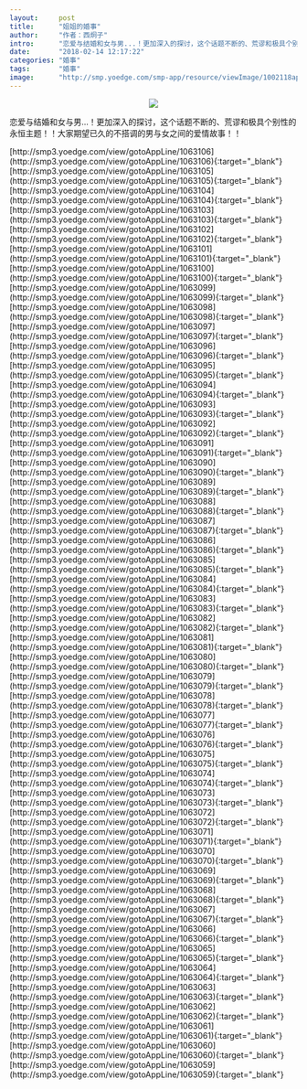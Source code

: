 ```yaml
---
layout:     post
title:      "姐姐的婚事"
author:     "作者：西炯子"
intro:      "恋爱与结婚和女与男...！更加深入的探讨，这个话题不断的、荒谬和极具个别性的永恒主题！！大家期望已久的不搭调的男与女之间的爱情故事！！"
date:       "2018-02-14 12:17:22"
categories: "婚事"
tags:       "婚事"
image:      "http://smp.yoedge.com/smp-app/resource/viewImage/1002118appline.png"
---
```

<div style="text-align: center">
<p><img src="http://smp.yoedge.com/smp-app/resource/viewImage/1002118appline.png"/></p>
</div>
<p class="post-meta">
<span>恋爱与结婚和女与男...！更加深入的探讨，这个话题不断的、荒谬和极具个别性的永恒主题！！大家期望已久的不搭调的男与女之间的爱情故事！！</span>
</p>
[http://smp3.yoedge.com/view/gotoAppLine/1063106](http://smp3.yoedge.com/view/gotoAppLine/1063106){:target="_blank"}
[http://smp3.yoedge.com/view/gotoAppLine/1063105](http://smp3.yoedge.com/view/gotoAppLine/1063105){:target="_blank"}
[http://smp3.yoedge.com/view/gotoAppLine/1063104](http://smp3.yoedge.com/view/gotoAppLine/1063104){:target="_blank"}
[http://smp3.yoedge.com/view/gotoAppLine/1063103](http://smp3.yoedge.com/view/gotoAppLine/1063103){:target="_blank"}
[http://smp3.yoedge.com/view/gotoAppLine/1063102](http://smp3.yoedge.com/view/gotoAppLine/1063102){:target="_blank"}
[http://smp3.yoedge.com/view/gotoAppLine/1063101](http://smp3.yoedge.com/view/gotoAppLine/1063101){:target="_blank"}
[http://smp3.yoedge.com/view/gotoAppLine/1063100](http://smp3.yoedge.com/view/gotoAppLine/1063100){:target="_blank"}
[http://smp3.yoedge.com/view/gotoAppLine/1063099](http://smp3.yoedge.com/view/gotoAppLine/1063099){:target="_blank"}
[http://smp3.yoedge.com/view/gotoAppLine/1063098](http://smp3.yoedge.com/view/gotoAppLine/1063098){:target="_blank"}
[http://smp3.yoedge.com/view/gotoAppLine/1063097](http://smp3.yoedge.com/view/gotoAppLine/1063097){:target="_blank"}
[http://smp3.yoedge.com/view/gotoAppLine/1063096](http://smp3.yoedge.com/view/gotoAppLine/1063096){:target="_blank"}
[http://smp3.yoedge.com/view/gotoAppLine/1063095](http://smp3.yoedge.com/view/gotoAppLine/1063095){:target="_blank"}
[http://smp3.yoedge.com/view/gotoAppLine/1063094](http://smp3.yoedge.com/view/gotoAppLine/1063094){:target="_blank"}
[http://smp3.yoedge.com/view/gotoAppLine/1063093](http://smp3.yoedge.com/view/gotoAppLine/1063093){:target="_blank"}
[http://smp3.yoedge.com/view/gotoAppLine/1063092](http://smp3.yoedge.com/view/gotoAppLine/1063092){:target="_blank"}
[http://smp3.yoedge.com/view/gotoAppLine/1063091](http://smp3.yoedge.com/view/gotoAppLine/1063091){:target="_blank"}
[http://smp3.yoedge.com/view/gotoAppLine/1063090](http://smp3.yoedge.com/view/gotoAppLine/1063090){:target="_blank"}
[http://smp3.yoedge.com/view/gotoAppLine/1063089](http://smp3.yoedge.com/view/gotoAppLine/1063089){:target="_blank"}
[http://smp3.yoedge.com/view/gotoAppLine/1063088](http://smp3.yoedge.com/view/gotoAppLine/1063088){:target="_blank"}
[http://smp3.yoedge.com/view/gotoAppLine/1063087](http://smp3.yoedge.com/view/gotoAppLine/1063087){:target="_blank"}
[http://smp3.yoedge.com/view/gotoAppLine/1063086](http://smp3.yoedge.com/view/gotoAppLine/1063086){:target="_blank"}
[http://smp3.yoedge.com/view/gotoAppLine/1063085](http://smp3.yoedge.com/view/gotoAppLine/1063085){:target="_blank"}
[http://smp3.yoedge.com/view/gotoAppLine/1063084](http://smp3.yoedge.com/view/gotoAppLine/1063084){:target="_blank"}
[http://smp3.yoedge.com/view/gotoAppLine/1063083](http://smp3.yoedge.com/view/gotoAppLine/1063083){:target="_blank"}
[http://smp3.yoedge.com/view/gotoAppLine/1063082](http://smp3.yoedge.com/view/gotoAppLine/1063082){:target="_blank"}
[http://smp3.yoedge.com/view/gotoAppLine/1063081](http://smp3.yoedge.com/view/gotoAppLine/1063081){:target="_blank"}
[http://smp3.yoedge.com/view/gotoAppLine/1063080](http://smp3.yoedge.com/view/gotoAppLine/1063080){:target="_blank"}
[http://smp3.yoedge.com/view/gotoAppLine/1063079](http://smp3.yoedge.com/view/gotoAppLine/1063079){:target="_blank"}
[http://smp3.yoedge.com/view/gotoAppLine/1063078](http://smp3.yoedge.com/view/gotoAppLine/1063078){:target="_blank"}
[http://smp3.yoedge.com/view/gotoAppLine/1063077](http://smp3.yoedge.com/view/gotoAppLine/1063077){:target="_blank"}
[http://smp3.yoedge.com/view/gotoAppLine/1063076](http://smp3.yoedge.com/view/gotoAppLine/1063076){:target="_blank"}
[http://smp3.yoedge.com/view/gotoAppLine/1063075](http://smp3.yoedge.com/view/gotoAppLine/1063075){:target="_blank"}
[http://smp3.yoedge.com/view/gotoAppLine/1063074](http://smp3.yoedge.com/view/gotoAppLine/1063074){:target="_blank"}
[http://smp3.yoedge.com/view/gotoAppLine/1063073](http://smp3.yoedge.com/view/gotoAppLine/1063073){:target="_blank"}
[http://smp3.yoedge.com/view/gotoAppLine/1063072](http://smp3.yoedge.com/view/gotoAppLine/1063072){:target="_blank"}
[http://smp3.yoedge.com/view/gotoAppLine/1063071](http://smp3.yoedge.com/view/gotoAppLine/1063071){:target="_blank"}
[http://smp3.yoedge.com/view/gotoAppLine/1063070](http://smp3.yoedge.com/view/gotoAppLine/1063070){:target="_blank"}
[http://smp3.yoedge.com/view/gotoAppLine/1063069](http://smp3.yoedge.com/view/gotoAppLine/1063069){:target="_blank"}
[http://smp3.yoedge.com/view/gotoAppLine/1063068](http://smp3.yoedge.com/view/gotoAppLine/1063068){:target="_blank"}
[http://smp3.yoedge.com/view/gotoAppLine/1063067](http://smp3.yoedge.com/view/gotoAppLine/1063067){:target="_blank"}
[http://smp3.yoedge.com/view/gotoAppLine/1063066](http://smp3.yoedge.com/view/gotoAppLine/1063066){:target="_blank"}
[http://smp3.yoedge.com/view/gotoAppLine/1063065](http://smp3.yoedge.com/view/gotoAppLine/1063065){:target="_blank"}
[http://smp3.yoedge.com/view/gotoAppLine/1063064](http://smp3.yoedge.com/view/gotoAppLine/1063064){:target="_blank"}
[http://smp3.yoedge.com/view/gotoAppLine/1063063](http://smp3.yoedge.com/view/gotoAppLine/1063063){:target="_blank"}
[http://smp3.yoedge.com/view/gotoAppLine/1063062](http://smp3.yoedge.com/view/gotoAppLine/1063062){:target="_blank"}
[http://smp3.yoedge.com/view/gotoAppLine/1063061](http://smp3.yoedge.com/view/gotoAppLine/1063061){:target="_blank"}
[http://smp3.yoedge.com/view/gotoAppLine/1063060](http://smp3.yoedge.com/view/gotoAppLine/1063060){:target="_blank"}
[http://smp3.yoedge.com/view/gotoAppLine/1063059](http://smp3.yoedge.com/view/gotoAppLine/1063059){:target="_blank"}


